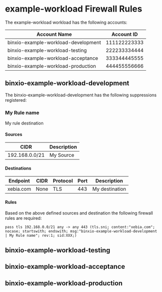 <!-- Space: CCOE -->
<!-- Parent: Security -->
<!-- Parent: Workload Firewall Rules -->
<!-- Title: example-workload firewall rules -->
<!-- Label: AWS -->
<!-- Label: CCOE -->
<!-- Label: NetworkFirewall -->
<!-- Label: Suppression -->

# example-workload Firewall Rules


The example-workload workload has the following accounts:

**Account Name** | **Account ID**
-----------------|---------------
binxio-example-workload-development | 111122223333
binxio-example-workload-testing | 222233334444
binxio-example-workload-acceptance | 333344445555
binxio-example-workload-production | 444455556666



## binxio-example-workload-development

The binxio-example-workload-development has the following suppressions registered:



### My Rule name

My rule destination

#### Sources

**CIDR** | **Description**
---------|----------------
192.168.0.0/21 | My Source


#### Destinations

**Endpoint** | **CIDR** | **Protocol** | **Port** | **Description**
-------------|----------|--------------|----------|-----------------
xebia.com | None | TLS  | 443 | My destination


#### Rules

Based on the above defined sources and destination the following firewall rules are required:

```
pass tls 192.168.0.0/21 any -> any 443 (tls.sni; content:"xebia.com"; nocase; startswith; endswith; msg:"binxio-example-workload-development | My Rule name"; rev:1; sid:XXX;)

```




## binxio-example-workload-testing



## binxio-example-workload-acceptance



## binxio-example-workload-production


